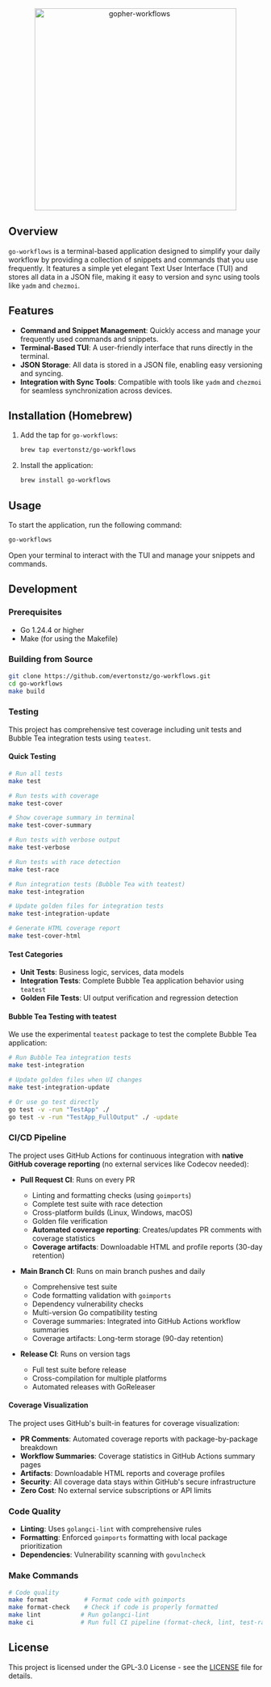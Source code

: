 <div align="center">
  <img src="https://github.com/user-attachments/assets/e9288a0d-4c15-4543-a745-822fa58f2b13" alt="gopher-workflows" width="400" />
</div>

## Overview

`go-workflows` is a terminal-based application designed to simplify your daily workflow by providing a collection of snippets and commands that you use frequently. It features a simple yet elegant Text User Interface (TUI) and stores all data in a JSON file, making it easy to version and sync using tools like `yadm` and `chezmoi`.

## Features

- **Command and Snippet Management**: Quickly access and manage your frequently used commands and snippets.
- **Terminal-Based TUI**: A user-friendly interface that runs directly in the terminal.
- **JSON Storage**: All data is stored in a JSON file, enabling easy versioning and syncing.
- **Integration with Sync Tools**: Compatible with tools like `yadm` and `chezmoi` for seamless synchronization across devices.

## Installation (Homebrew)

1. Add the tap for `go-workflows`:
   ```bash
   brew tap evertonstz/go-workflows
   ```
2. Install the application:
   ```bash
   brew install go-workflows
   ```

## Usage

To start the application, run the following command:

```bash
go-workflows
```

Open your terminal to interact with the TUI and manage your snippets and commands.

## Development

### Prerequisites

- Go 1.24.4 or higher
- Make (for using the Makefile)

### Building from Source

```bash
git clone https://github.com/evertonstz/go-workflows.git
cd go-workflows
make build
```

### Testing

This project has comprehensive test coverage including unit tests and Bubble Tea integration tests using `teatest`.

#### Quick Testing

```bash
# Run all tests
make test

# Run tests with coverage
make test-cover

# Show coverage summary in terminal
make test-cover-summary

# Run tests with verbose output
make test-verbose

# Run tests with race detection
make test-race

# Run integration tests (Bubble Tea with teatest)
make test-integration

# Update golden files for integration tests
make test-integration-update

# Generate HTML coverage report
make test-cover-html
```

#### Test Categories

- **Unit Tests**: Business logic, services, data models
- **Integration Tests**: Complete Bubble Tea application behavior using `teatest`
- **Golden File Tests**: UI output verification and regression detection

#### Bubble Tea Testing with teatest

We use the experimental `teatest` package to test the complete Bubble Tea application:

```bash
# Run Bubble Tea integration tests
make test-integration

# Update golden files when UI changes
make test-integration-update

# Or use go test directly
go test -v -run "TestApp" ./
go test -v -run "TestApp_FullOutput" ./ -update
```

### CI/CD Pipeline

The project uses GitHub Actions for continuous integration with **native GitHub coverage reporting** (no external services like Codecov needed):

- **Pull Request CI**: Runs on every PR

  - Linting and formatting checks (using `goimports`)
  - Complete test suite with race detection
  - Cross-platform builds (Linux, Windows, macOS)
  - Golden file verification
  - **Automated coverage reporting**: Creates/updates PR comments with coverage statistics
  - **Coverage artifacts**: Downloadable HTML and profile reports (30-day retention)

- **Main Branch CI**: Runs on main branch pushes and daily

  - Comprehensive test suite
  - Code formatting validation with `goimports`
  - Dependency vulnerability checks
  - Multi-version Go compatibility testing
  - Coverage summaries: Integrated into GitHub Actions workflow summaries
  - Coverage artifacts: Long-term storage (90-day retention)

- **Release CI**: Runs on version tags
  - Full test suite before release
  - Cross-compilation for multiple platforms
  - Automated releases with GoReleaser

#### Coverage Visualization

The project uses GitHub's built-in features for coverage visualization:

- **PR Comments**: Automated coverage reports with package-by-package breakdown
- **Workflow Summaries**: Coverage statistics in GitHub Actions summary pages
- **Artifacts**: Downloadable HTML reports and coverage profiles
- **Security**: All coverage data stays within GitHub's secure infrastructure
- **Zero Cost**: No external service subscriptions or API limits

### Code Quality

- **Linting**: Uses `golangci-lint` with comprehensive rules
- **Formatting**: Enforced `goimports` formatting with local package prioritization
- **Dependencies**: Vulnerability scanning with `govulncheck`

### Make Commands

```bash
# Code quality
make format          # Format code with goimports
make format-check    # Check if code is properly formatted
make lint           # Run golangci-lint
make ci             # Run full CI pipeline (format-check, lint, test-race, test-cover)
```

## License

This project is licensed under the GPL-3.0 License - see the [LICENSE](LICENSE) file for details.
